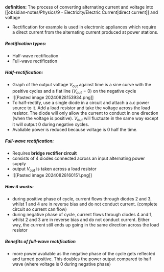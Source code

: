 **definition:** The process of converting alternating current and voltage into [[obsidian-notes/Physics/9 - Electricity/Electric Current|direct current]] and voltage
- Rectification for example is used in electronic appliances which require a direct current from the alternating current produced at power stations.
##### Rectification types:
- Half-wave rectification
- Full-wave rectification

##### Half-rectification:
- Graph of the output voltage $V_{out}$ against time is a sine curve with the positive cycles and a flat line ($V_{out} = 0$) on the negative cycle
- ![[Pasted image 20240828153934.png]]
- To half-rectify, use a single diode in a circuit and attach a a.c power source to it. Add a load resistor and take the voltage across the load resistor. The diode will only allow the current to conduct in one direction (when the voltage is positive). $V_{out}$ will fluctuate in the same way except it will output 0 during negative cycles.
- Avaliable power is reduced because voltage is 0 half the time.

##### Full-wave rectification:
- Requires **bridge rectifier circuit**
- consists of 4 diodes connected across an input alternating power supply
- output $V_{out}$ is taken across a load resistor
- ![[Pasted image 20240828160151.png]]
##### How it works:
- during positive phase of cycle, current flows through diodes 2 and 3, whilst 1 and 4 are in reverse bias and do not conduct current. (complete circuit so current can flow)
- during negative phase of cycle, current flows through diodes 4 and 1, whilst 2 and 3 are in reverse bias and do not conduct current. Either way, the current still ends up going in the same direction across the load resistor

##### Benefits of full-wave rectification
- more power avaliable as the negative phase of the cycle gets reflected and turned positive. This doubles the power output compared to half wave (where voltage is 0 during negative phase)

